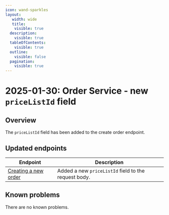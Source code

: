 ```yaml
---
icon: wand-sparkles
layout:
   width: wide
   title:
    visible: true
  description:
    visible: true
  tableOfContents:
    visible: true
  outline:
    visible: false
  pagination:
    visible: true
---
```


# 2025-01-30: Order Service - new `priceListId` field

## Overview

The `priceListId` field  has been added to the create order endpoint.

## Updated endpoints

| Endpoint                                                                 | Description                                                    |
| ----------------------------------------------------------------------   | ---------------------------------------------------------------|
| [Creating a new order](https://developer.emporix.io/api-references/api-guides/orders/order/api-reference/orders-tenant-managed#post-order-v2-tenant-salesorders) | Added a new `priceListId` field to the request body.                                     |

## Known problems

There are no known problems.